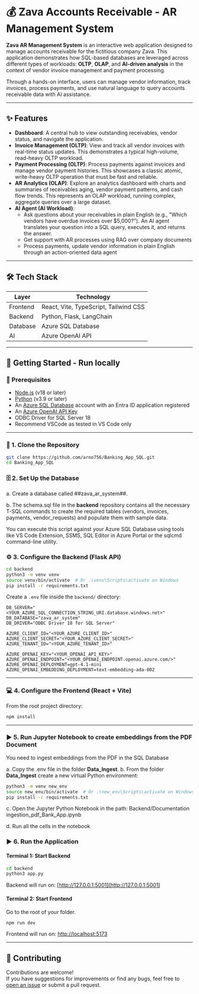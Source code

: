 # 💰 Zava Accounts Receivable - AR Management System

**Zava AR Management System** is an interactive web application designed to manage accounts receivable for the fictitious company Zava. This application demonstrates how SQL-based databases are leveraged across different types of workloads: **OLTP**, **OLAP**, and **AI-driven analysis** in the context of vendor invoice management and payment processing.

Through a hands-on interface, users can manage vendor information, track invoices, process payments, and use natural language to query accounts receivable data with AI assistance.

---

## ✨ Features

- **Dashboard**: A central hub to view outstanding receivables, vendor status, and navigate the application.
- **Invoice Management (OLTP)**: View and track all vendor invoices with real-time status updates. This demonstrates a typical high-volume, read-heavy OLTP workload.
- **Payment Processing (OLTP)**: Process payments against invoices and manage vendor payment histories. This showcases a classic atomic, write-heavy OLTP operation that must be fast and reliable.
- **AR Analytics (OLAP)**: Explore an analytics dashboard with charts and summaries of receivables aging, vendor payment patterns, and cash flow trends. This represents an OLAP workload, running complex, aggregate queries over a large dataset.
- **AI Agent (AI Workload)**: 
    - Ask questions about your receivables in plain English (e.g., "Which vendors have overdue invoices over $5,000?"). An AI agent translates your question into a SQL query, executes it, and returns the answer.
    - Get support with AR processes using RAG over company documents
    - Process payments, update vendor information in plain English through an action-oriented data agent

---

## 🛠️ Tech Stack

| Layer    | Technology                            |
| -------- | ------------------------------------- |
| Frontend | React, Vite, TypeScript, Tailwind CSS |
| Backend  | Python, Flask, LangChain              |
| Database | Azure SQL Database                    |
| AI       | Azure OpenAI API                      |

---

## 🚀 Getting Started - Run locally

### 🔧 Prerequisites

- [Node.js](https://nodejs.org/) (v18 or later)
- [Python](https://www.python.org/) (v3.9 or later)
- An [Azure SQL Database](https://azure.microsoft.com/en-us/services/sql-database/) account with an Entra ID application registered
- An [Azure OpenAI API Key](https://azure.microsoft.com/en-us/products/ai-services/openai-service)
- ODBC Driver for SQL Server 18
- Recommend VSCode as tested in VS Code only

---

### 📅 1. Clone the Repository

```bash
git clone https://github.com/arno756/Banking_App_SQL.git
cd Banking_App_SQL
```

### 🗄️ 2. Set Up the Database

a. Create a database called ##zava_ar_system##.

b. The schema.sql file in the **backend** repository contains all the necessary T-SQL commands to create the required tables (vendors, invoices, payments, vendor_requests) and populate them with sample data.

You can execute this script against your Azure SQL Database using tools like VS Code Extension, SSMS, SQL Editor in Azure Portal or the sqlcmd command-line utility.

### ⚙️ 3. Configure the Backend (Flask API)

```bash
cd backend
python3 -m venv venv
source venv/bin/activate  # Or .\venv\Scripts\activate on Windows
pip install -r requirements.txt
```

Create a `.env` file inside the `backend/` directory:

```env
DB_SERVER="<YOUR_AZURE_SQL_CONNECTION_STRING_URI.database.windows.net>"
DB_DATABASE="zava_ar_system"
DB_DRIVER="ODBC Driver 18 for SQL Server"

AZURE_CLIENT_ID="<YOUR_AZURE_CLIENT_ID>"
AZURE_CLIENT_SECRET="<YOUR_AZURE_CLIENT_SECRET>"
AZURE_TENANT_ID="<YOUR_AZURE_TENANT_ID>"

AZURE_OPENAI_KEY="<YOUR_OPENAI_API_KEY>"
AZURE_OPENAI_ENDPOINT="<YOUR_OPENAI_ENDPOINT.openai.azure.com/>"
AZURE_OPENAI_DEPLOYMENT=gpt-4.1-mini
AZURE_OPENAI_EMBEDDING_DEPLOYMENT=text-embedding-ada-002

```

---

### 💻 4. Configure the Frontend (React + Vite)

From the root project directory:

```bash
npm install
```

---

### ▶️ 5. Run Jupyter Notebook to create embeddings from the PDF Document

You need to ingest embeddings from the PDF in the SQL Database

a. Copy the .env file in the folder **Data_Ingest**.
b. From the folder **Data_Ingest** create a new virtual Python environment:

```bash
python3 -m venv new_env
source new_env/bin/activate  # Or .\new_env\Scripts\activate on Windows
pip install -r requirements.txt
```

c. Open the Jupyter Python Notebook in the path: Backend/Documentation ingestion_pdf_Bank_App.ipynb

d. Run all the cells in the notebook

### ▶️ 6. Run the Application

#### Terminal 1: Start Backend

```bash
cd backend
python3 app.py
```

Backend will run on: [http://127.0.0.1:5001](http://127.0.0.1:5001)

#### Terminal 2: Start Frontend

Go to the root of your folder.

```bash
npm run dev
```

Frontend will run on: [http://localhost:5173](http://localhost:5173)

---

## 🤝 Contributing

Contributions are welcome!\
If you have suggestions for improvements or find any bugs, feel free to [open an issue](https://github.com/Banking_App_SQL/issues) or submit a pull request.
